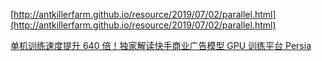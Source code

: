 

[http://antkillerfarm.github.io/resource/2019/07/02/parallel.html](http://antkillerfarm.github.io/resource/2019/07/02/parallel.html)


[单机训练速度提升 640 倍！独家解读快手商业广告模型 GPU 训练平台 Persia](https://www.51cto.com/it/news/2019/0626/11850.html)
